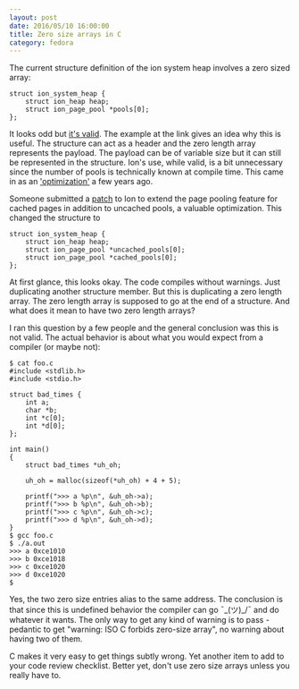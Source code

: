 ```yaml
---
layout: post
date: 2016/05/10 16:00:00
title: Zero size arrays in C
category: fedora
---
```

The current structure definition of the ion system heap involves a zero sized
array:

	struct ion_system_heap {
		struct ion_heap heap;
		struct ion_page_pool *pools[0];
	};

It looks odd but [it's valid](https://gcc.gnu.org/onlinedocs/gcc/Zero-Length.html).
The example at the link gives an idea why this is useful. The
structure can act as a header and the zero length array represents the payload.
The payload can be of variable size but it can still be represented in the
structure.
Ion's use, while valid, is a bit unnecessary since the number of pools is
technically known at compile time. This came in as an ['optimization'](https://git.kernel.org/cgit/linux/kernel/git/torvalds/linux.git/commit/?id=6944561ece14d865238d14e40da858efb29dc2e8)
a few years ago.

Someone submitted a [patch](http://article.gmane.org/gmane.linux.kernel/2217505)
to Ion to extend the page pooling feature for cached pages in addition to
uncached pools, a valuable optimization. This changed the structure to

	struct ion_system_heap {
		struct ion_heap heap;
		struct ion_page_pool *uncached_pools[0];
		struct ion_page_pool *cached_pools[0];
	};

At first glance, this looks okay. The code compiles without warnings.
Just duplicating another structure member.
But this is duplicating a zero length array. The zero length array is supposed
to go at the end of a structure. And what does it mean to have two zero length
arrays?

I ran this question by a few people and the general conclusion was this is
not valid. The actual behavior is about what you would expect from a compiler
(or maybe not):

	$ cat foo.c
	#include <stdlib.h>
	#include <stdio.h>

	struct bad_times {
		int a;
		char *b;
		int *c[0];
		int *d[0];
	};

	int main()
	{
		struct bad_times *uh_oh;

		uh_oh = malloc(sizeof(*uh_oh) + 4 + 5);

		printf(">>> a %p\n", &uh_oh->a);
		printf(">>> b %p\n", &uh_oh->b);
		printf(">>> c %p\n", &uh_oh->c);
		printf(">>> d %p\n", &uh_oh->d);
	}
	$ gcc foo.c
	$ ./a.out
	>>> a 0xce1010
	>>> b 0xce1018
	>>> c 0xce1020
	>>> d 0xce1020
	$

Yes, the two zero size entries alias to the same address. The conclusion is
that since this is undefined behavior the compiler can go ¯\_(ツ)_/¯ and do
whatever it wants. The only way to get any kind of warning is to pass
-pedantic to get "warning: ISO C forbids zero-size array", no warning
about having two of them.

C makes it very easy to get things subtly wrong. Yet another item to add to
your code review checklist. Better yet, don't use zero size arrays unless you
really have to.
